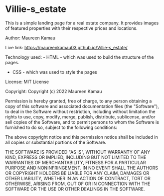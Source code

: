 # Villie-s_estate

This is a simple landing page for a real estate company. It provides images of featured properties with their respective prices and locations.

Author: Maureen Kamau

Live link: https://maureenkamau03.github.io/Villie-s_estate/

Technology used: - HTML - which was used to build the structure of the pages.

- CSS - which was used to style the pages

License: MIT License

Copyright: Copyright (c) 2022 Maureen Kamau

Permission is hereby granted, free of charge, to any person obtaining a copy of this software and associated documentation files (the "Software"), to deal in the Software without restriction, including without limitation the rights to use, copy, modify, merge, publish, distribute, sublicense, and/or sell copies of the Software, and to permit persons to whom the Software is furnished to do so, subject to the following conditions:

The above copyright notice and this permission notice shall be included in all copies or substantial portions of the Software.

THE SOFTWARE IS PROVIDED "AS IS", WITHOUT WARRANTY OF ANY KIND, EXPRESS OR IMPLIED, INCLUDING BUT NOT LIMITED TO THE WARRANTIES OF MERCHANTABILITY, FITNESS FOR A PARTICULAR PURPOSE AND NONINFRINGEMENT. IN NO EVENT SHALL THE AUTHORS OR COPYRIGHT HOLDERS BE LIABLE FOR ANY CLAIM, DAMAGES OR OTHER LIABILITY, WHETHER IN AN ACTION OF CONTRACT, TORT OR OTHERWISE, ARISING FROM, OUT OF OR IN CONNECTION WITH THE SOFTWARE OR THE USE OR OTHER DEALINGS IN THE SOFTWARE.
